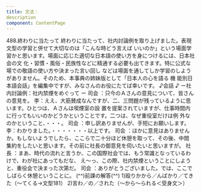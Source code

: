 ```yaml
---
title: 文法：
description
component: ContentPage
---
```



488.終わりに当たって
終わりに当たって、社内討論例を取り上げました。表現文型の学習と併せて大切なのは「こんな時どう言えば
いいのか」という場面学習かと思います。場面に応じた適切な日本語の使い方を身につけるには、日本社会の文
化・習慣・風俗・民族性などに精通する必要も出てきます。特に公式な場での敬語の使い方や決まった言い回し などは場面を通してしか学習のしようがありません。そのため、本事典の姉妹版として「日本人の心を語る 機 能別日本語会話」を編集中ですが、みなさんのお役にたてば幸いです。
♪会話 ♪ ー社内討論例：社内禁煙をめぐって ー
司会 ：只今のＡさんの意見について、皆さんの意見を。
李：ええ、大筋賛成なんですが、二、三問題が残っているように思います。ひとつは、Ａさんは喫煙室の設 置を提案されていますが、仕事時間内に行ってもいいのかどうかということです。二つは、なぜ重役室だけは例 外なのかということ、・・・。
司会 ：申し訳ありませんが、手短にお願いします。
李：わかりました。・・・・・・・以上です。
司会 ：ほかに意見はありませんか。もしないようでしたら、ここらで二十分ほど休憩を取って、その後、中間 集約をしたいと思います。その前に社長の御意見を伺いたいと思いますが。
社長 ：まあ、時代の流れと言うか、この国際社会では、もう常識となっているわけで、わが社にあってもだな、 え～っ、この際、社内禁煙ということにしようと、重役会で決まった次第だ。
司会 ：ありがとうございました。では、ここでしばらく休憩ということに。
(^^)前課の解答(^^)
1)殴りかから／んばかり／てきた（～てくる→文型181）
2)言わ／の／された（～から～られる＜受身文＞）
